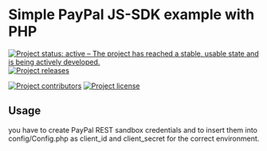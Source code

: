# Simple PayPal JS-SDK example with PHP

[![Project status: active – The project has reached a stable, usable state and is being actively developed.](https://www.repostatus.org/badges/latest/active.svg)](https://www.repostatus.org/#active)
[![Project releases](https://img.shields.io/github/release/tozielinski/pp-php-sdk-example)](https://github.com/tozielinski/pp-php-sdk-example/releases)
<!-- [![Project build Status](https://badges.netlify.com/api/docsydocs.svg?branch=main)](https://app.netlify.com/sites/docsydocs/deploys) -->
[![Project contributors](https://img.shields.io/github/contributors/tozielinski/pp-php-sdk-example)](https://github.com/tozielinski/pp-php-sdk-example/graphs/contributors)
[![Project license](https://img.shields.io/github/license/tozielinski/pp-php-sdk-example)](https://github.com/tozielinski/pp-php-sdk-example/blob/main/LICENSE)

## Usage

you have to create PayPal REST sandbox credentials and to insert them into config/Config.php as client_id and client_secret for the correct environment.
